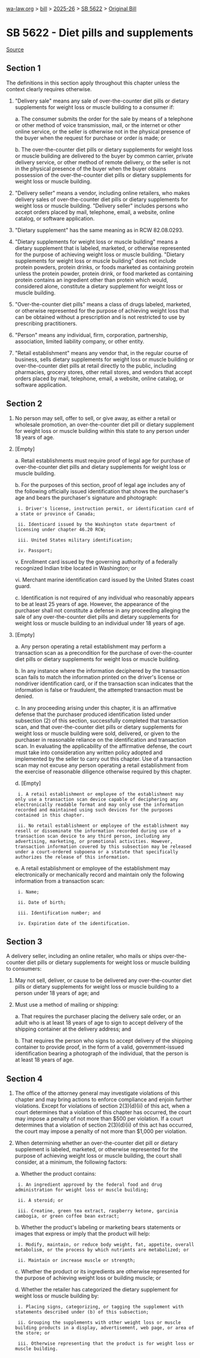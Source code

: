 [wa-law.org](/) > [bill](/bill/) > [2025-26](/bill/2025-26/) > [SB 5622](/bill/2025-26/sb/5622/) > [Original Bill](/bill/2025-26/sb/5622/1/)

# SB 5622 - Diet pills and supplements

[Source](http://lawfilesext.leg.wa.gov/biennium/2025-26/Pdf/Bills/Senate%20Bills/5622.pdf)

## Section 1
The definitions in this section apply throughout this chapter unless the context clearly requires otherwise.

1. "Delivery sale" means any sale of over-the-counter diet pills or dietary supplements for weight loss or muscle building to a consumer if:

    a. The consumer submits the order for the sale by means of a telephone or other method of voice transmission, mail, or the internet or other online service, or the seller is otherwise not in the physical presence of the buyer when the request for purchase or order is made; or

    b. The over-the-counter diet pills or dietary supplements for weight loss or muscle building are delivered to the buyer by common carrier, private delivery service, or other method of remote delivery, or the seller is not in the physical presence of the buyer when the buyer obtains possession of the over-the-counter diet pills or dietary supplements for weight loss or muscle building.

2. "Delivery seller" means a vendor, including online retailers, who makes delivery sales of over-the-counter diet pills or dietary supplements for weight loss or muscle building. "Delivery seller" includes persons who accept orders placed by mail, telephone, email, a website, online catalog, or software application.

3. "Dietary supplement" has the same meaning as in RCW 82.08.0293.

4. "Dietary supplements for weight loss or muscle building" means a dietary supplement that is labeled, marketed, or otherwise represented for the purpose of achieving weight loss or muscle building. "Dietary supplements for weight loss or muscle building" does not include protein powders, protein drinks, or foods marketed as containing protein unless the protein powder, protein drink, or food marketed as containing protein contains an ingredient other than protein which would, considered alone, constitute a dietary supplement for weight loss or muscle building.

5. "Over-the-counter diet pills" means a class of drugs labeled, marketed, or otherwise represented for the purpose of achieving weight loss that can be obtained without a prescription and is not restricted to use by prescribing practitioners.

6. "Person" means any individual, firm, corporation, partnership, association, limited liability company, or other entity.

7. "Retail establishment" means any vendor that, in the regular course of business, sells dietary supplements for weight loss or muscle building or over-the-counter diet pills at retail directly to the public, including pharmacies, grocery stores, other retail stores, and vendors that accept orders placed by mail, telephone, email, a website, online catalog, or software application.

## Section 2
1. No person may sell, offer to sell, or give away, as either a retail or wholesale promotion, an over-the-counter diet pill or dietary supplement for weight loss or muscle building within this state to any person under 18 years of age.

2. [Empty]

    a. Retail establishments must require proof of legal age for purchase of over-the-counter diet pills and dietary supplements for weight loss or muscle building.

    b. For the purposes of this section, proof of legal age includes any of the following officially issued identification that shows the purchaser's age and bears the purchaser's signature and photograph:

        i. Driver's license, instruction permit, or identification card of a state or province of Canada;

        ii. Identicard issued by the Washington state department of licensing under chapter 46.20 RCW;

        iii. United States military identification;

        iv. Passport;

    v. Enrollment card issued by the governing authority of a federally recognized Indian tribe located in Washington; or

    vi. Merchant marine identification card issued by the United States coast guard.

    c. Identification is not required of any individual who reasonably appears to be at least 25 years of age.  However, the appearance of the purchaser shall not constitute a defense in any proceeding alleging the sale of any over-the-counter diet pills and dietary supplements for weight loss or muscle building to an individual under 18 years of age.

3. [Empty]

    a. Any person operating a retail establishment may perform a transaction scan as a precondition for the purchase of over-the-counter diet pills or dietary supplements for weight loss or muscle building.

    b. In any instance where the information deciphered by the transaction scan fails to match the information printed on the driver's license or nondriver identification card, or if the transaction scan indicates that the information is false or fraudulent, the attempted transaction must be denied.

    c. In any proceeding arising under this chapter, it is an affirmative defense that the purchaser produced identification listed under subsection (2) of this section, successfully completed that transaction scan, and that over-the-counter diet pills or dietary supplements for weight loss or muscle building were sold, delivered, or given to the purchaser in reasonable reliance on the identification and transaction scan. In evaluating the applicability of the affirmative defense, the court must take into consideration any written policy adopted and implemented by the seller to carry out this chapter. Use of a transaction scan may not excuse any person operating a retail establishment from the exercise of reasonable diligence otherwise required by this chapter.

    d. [Empty]

        i. A retail establishment or employee of the establishment may only use a transaction scan device capable of deciphering any electronically readable format and may only use the information recorded and maintained using such devices for the purposes contained in this chapter.

        ii. No retail establishment or employee of the establishment may resell or disseminate the information recorded during use of a transaction scan device to any third person, including any advertising, marketing, or promotional activities. However, transaction information covered by this subsection may be released under a court-ordered subpoena or a statute that specifically authorizes the release of this information.

    e. A retail establishment or employee of the establishment may electronically or mechanically record and maintain only the following information from a transaction scan:

        i. Name;

        ii. Date of birth;

        iii. Identification number; and

        iv. Expiration date of the identification.

## Section 3
A delivery seller, including an online retailer, who mails or ships over-the-counter diet pills or dietary supplements for weight loss or muscle building to consumers:

1. May not sell, deliver, or cause to be delivered any over-the-counter diet pills or dietary supplements for weight loss or muscle building to a person under 18 years of age; and

2. Must use a method of mailing or shipping:

    a. That requires the purchaser placing the delivery sale order, or an adult who is at least 18 years of age to sign to accept delivery of the shipping container at the delivery address; and

    b. That requires the person who signs to accept delivery of the shipping container to provide proof, in the form of a valid, government-issued identification bearing a photograph of the individual, that the person is at least 18 years of age.

## Section 4
1. The office of the attorney general may investigate violations of this chapter and may bring actions to enforce compliance and enjoin further violations. Except for violations of section 2(3)(d)(ii) of this act, when a court determines that a violation of this chapter has occurred, the court may impose a penalty of not more than $500 per violation. If a court determines that a violation of section 2(3)(d)(ii) of this act has occurred, the court may impose a penalty of not more than $1,000 per violation.

2. When determining whether an over-the-counter diet pill or dietary supplement is labeled, marketed, or otherwise represented for the purpose of achieving weight loss or muscle building, the court shall consider, at a minimum, the following factors:

    a. Whether the product contains:

        i. An ingredient approved by the federal food and drug administration for weight loss or muscle building;

        ii. A steroid; or

        iii. Creatine, green tea extract, raspberry ketone, garcinia cambogia, or green coffee bean extract;

    b. Whether the product's labeling or marketing bears statements or images that express or imply that the product will help:

        i. Modify, maintain, or reduce body weight, fat, appetite, overall metabolism, or the process by which nutrients are metabolized; or

        ii. Maintain or increase muscle or strength;

    c. Whether the product or its ingredients are otherwise represented for the purpose of achieving weight loss or building muscle; or

    d. Whether the retailer has categorized the dietary supplement for weight loss or muscle building by:

        i. Placing signs, categorizing, or tagging the supplement with statements described under (b) of this subsection;

        ii. Grouping the supplements with other weight loss or muscle building products in a display, advertisement, web page, or area of the store; or

        iii. Otherwise representing that the product is for weight loss or muscle building.
